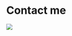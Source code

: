 # Contact me



[![](https://img.shields.io/badge/UNDER-CONSTRUCTION-blue?style=for-the-badge)](https://hamzamohdzubair.github.io/redant/)
